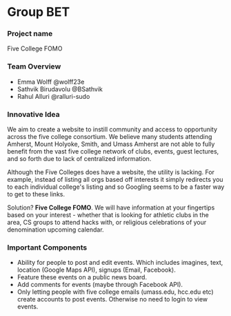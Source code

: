 # Group BET

### Project name

Five College FOMO

### Team Overview

- Emma Wolff @wolff23e
- Sathvik Birudavolu @BSathvik
- Rahul Alluri @ralluri-sudo

### Innovative Idea

 We aim to create a website to instill community and access to opportunity across the five college consortium. We believe many students attending Amherst, Mount Holyoke, Smith, and Umass Amherst are not able to fully benefit from the vast five college network of clubs, events, guest lectures, and so forth due to lack of centralized information.

Although the Five Colleges does have a website, the utility is lacking. For example, instead of listing all orgs based off interests it simply redirects you to each individual college's listing and so Googling seems to be a faster way to get to these links.

Solution? **Five College FOMO**. We will have information at your fingertips based on your interest - whether that is looking for athletic clubs in the area, CS groups to attend hacks with, or religious celebrations of your denomination upcoming calendar.

### Important Components

- Ability for people to post and edit events. Which includes imagines, text, location (Google Maps API), signups (Email, Facebook).
- Feature these events on a public news board.
- Add comments for events (maybe through Facebook API).
- Only letting people with five college emails (umass.edu, hcc.edu etc) create accounts to post events. Otherwise no need to login to view events.

